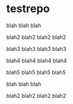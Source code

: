 # testrepo

blah blah blah

blah2 blah2 blah2 blah2

blah3 blah3 blah3 blah3

blah4 blah4 blah4 blah4

blah5 blah5 blah5 blah5

blah blah blah

blah2 blah2 blah2 blah2
